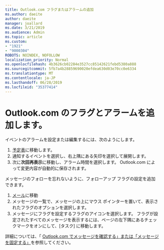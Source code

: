 ```yaml
---
title: Outlook.com フラグまたはアラームの追加
ms.author: daeite
author: daeite
manager: joallard
ms.date: 3/21/2019
ms.audience: Admin
ms.topic: article
ms.custom:
- "1921"
- "9000304"
ROBOTS: NOINDEX, NOFOLLOW
localization_priority: Normal
ms.openlocfilehash: 4b3626cb02284e3527cc85142621febd5380a888
ms.sourcegitcommit: 5fb7a4b28859690020efdea630d03e70cc0e6334
ms.translationtype: MT
ms.contentlocale: ja-JP
ms.lasthandoff: 06/28/2019
ms.locfileid: "35377414"
---
```

# <a name="adding-flags-and-reminders-in-outlookcom"></a>Outlook.com のフラグとアラームを追加します。

イベントのアラームを設定または編集するには、次のようにします。

1. [予定表](https://outlook.live.com/calendar/)に移動します。
1. 通知するイベントを選択し、右上隅にある矢印を選択して展開します。
1. 次に**次回再表示**に移動し、アラーム時間を選択します。 Outlook.com によって変更内容が自動的に保存されます。

メッセージのフォローを忘れないように、フォローアップ フラグの設定を追加できます。

1. [メール](https://outlook.live.com/mail/)に移動
1. メッセージの一覧で、メッセージの上にマウス ポインターを置いて、表示されたフラグのオプションを選択します。
1. メッセージにフラグを設定するフラグのアイコンを選択します。 フラグが設定されたすべてのメッセージを表示するには、ページの左下隅にあるチェックマークをオンにして、[タスク] に移動します。
 
詳細については、「 [Outlook.com でメッセージを確認する」または「メッセージを固定する」](https://support.office.com/article/8e911e69-30d6-4cc8-8c71-a1163560618a)を参照してください。
